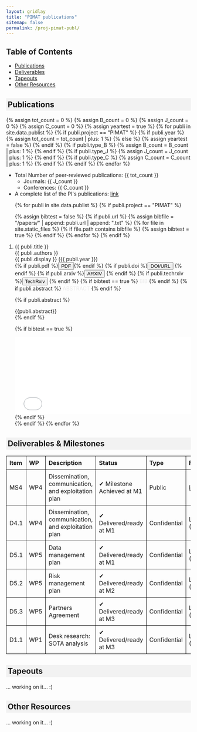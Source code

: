 ```yaml
---
layout: gridlay
title: "PIMAT publications"
sitemap: false
permalink: /proj-pimat-publ/
---
```


## Table of Contents
- [Publications](#publications)
- [Deliverables](#resources-deliverables)
- [Tapeouts](#tapeouts)
- [Other Resources](#resources)


<!-- ###################################################################### 
                              PUBLICATIONS
######################################################################   -->
<h2 style="background-color: #f2f2f2; padding: 0.2em;"> Publications </h2>
<a id="publications"></a>

{% assign tot_count = 0 %}
{% assign B_count = 0 %}
{% assign J_count = 0 %}
{% assign C_count = 0 %}
{% assign yeartest = true %}
{% for publi in site.data.publist %}
  {% if publi.project == "PIMAT" %} 
    {% if publi.year %}
      {% assign tot_count = tot_count | plus: 1 %}
    {% else %}
      {% assign yeartest = false %}
    {% endif %}
    {% if publi.type_B %}
      {% assign B_count = B_count | plus: 1 %}
    {% endif %}
    {% if publi.type_J %}
      {% assign J_count = J_count | plus: 1 %}
    {% endif %}
    {% if publi.type_C %}
      {% assign C_count = C_count | plus: 1 %}
    {% endif %}
  {% endif %}
{% endfor %}

* Total Number of peer-reviewed publications: {{ tot_count }}
  * Journals: {{ J_count }}
  * Conferences: {{ C_count }}
* A complete list of the PI's publications: <a href="{{ site.baseurl }}/publications/" target="_blank">link</a>

<ol>
{% for publi in site.data.publist %}
  {% if publi.project == "PIMAT" %}

  {% assign bibtest = false %}
  {% if publi.url %}
    {% assign bibfile = "/papers/" | append:  publi.url  | append: ".txt" %}
    {% for file in site.static_files %}
      {% if file.path contains bibfile %}
        {% assign bibtest = true %}
      {% endif %}
    {% endfor %}
  {% endif %}

  <li>
  {{ publi.title }}<br/>
  {{ publi.authors }}<br/> 
  {{ publi.display }} ({{ publi.year }})<br/>
  <div class="flex-item2">
    {% if publi.pdf %}<a href="{{ site.url }}{{ site.baseurl }}/papers/{{ publi.pdf }}.pdf" target="_blank"><button class="btn-pdf">PDF</button></a>{% endif %}
    {% if publi.doi %}<a href="http://dx.doi.org/{{ publi.doi }}" target="_blank"><button class="btn-doi">DOI/URL</button></a> {% endif %}
    {% if publi.arxiv %}<a href="https://arxiv.org/abs/{{ publi.arxiv }}" target="_blank"><button class="btn-arxiv">ARXIV</button></a> {% endif %}
    {% if publi.techrxiv %}<a href="http://dx.doi.org/{{ publi.techrxiv }}" target="_blank"><button class="btn-techrxiv">TechRxiv</button></a> {% endif %}
    {% if bibtest == true %} <a data-toggle="collapse" href="#{{publi.url}}2"  class="btn-bib" style="text-decoration:none; color:#ebebeb; hover:#ebebeb;" role="button" aria-expanded="false" aria-controls="{{publi.url}}2">BIB</a> {% endif %}
    {% if publi.abstract %} <a data-toggle="collapse" href="#{{publi.url}}"  class="btn-abstract" style="text-decoration:none; color:#ebebeb; hover:#ebebeb;" role="button" aria-expanded="false" aria-controls="{{publi.url}}">ABSTRACT</a> {% endif %}
  </div>

  {% if publi.abstract %}
  <div class="collapse" id="{{publi.url}}"><div class="well-abstract">
   {{publi.abstract}}
  </div></div>
  {% endif %}

  {% if bibtest == true %}
  <div class="collapse" id="{{publi.url}}2"><div class="well-bib">
   <iframe src='{{site.url}}{{site.baseurl}}/papers/{{publi.url}}.txt' scrolling='yes' width="100%" height="210" frameborder='0'></iframe>
  </div></div>
  {% endif %}
</li>
  {% endif %}
{% endfor %}
</ol>


<!-- ###################################################################### 
                                DELIVERABLES & MILESTONES
######################################################################   -->
<h2 style="background-color: #f2f2f2; padding: 0.2em;"> Deliverables & Milestones </h2>
<a id="resources-deliverables"></a>

<table style="width: 100%; border-collapse: collapse; text-align: left;">
    <tr>
        <th style="border: 1px solid black; padding: 8px;">Item</th>
        <th style="border: 1px solid black; padding: 8px;">WP</th>
        <th style="border: 1px solid black; padding: 8px;">Description</th>
        <th style="border: 1px solid black; padding: 8px;">Status</th>
        <th style="border: 1px solid black; padding: 8px;">Type</th>
        <th style="border: 1px solid black; padding: 8px;">File</th>
    </tr>
    <tr>
        <td style="border: 1px solid black; padding: 8px;">MS4</td>
        <td style="border: 1px solid black; padding: 8px;">WP4</td>
        <td style="border: 1px solid black; padding: 8px;">Dissemination, communication, and exploitation plan</td>
        <td style="border: 1px solid black; padding: 8px;">✔ Milestone Achieved at M1</td>
        <td style="border: 1px solid black; padding: 8px;">Public</td>
        <td style="border: 1px solid black; padding: 8px;"><a href="{{ site.baseurl }}/proj-pimat-ms4/" target="_blank">link</a></td>
    </tr> 
    <tr>
        <td style="border: 1px solid black; padding: 8px;">D4.1</td>
        <td style="border: 1px solid black; padding: 8px;">WP4</td>
        <td style="border: 1px solid black; padding: 8px;">Dissemination, communication, and exploitation plan</td>
        <td style="border: 1px solid black; padding: 8px;">✔ Delivered/ready at M1</td>
        <td style="border: 1px solid black; padding: 8px;">Confidential</td>
        <td style="border: 1px solid black; padding: 8px;">Limited (<a href="https://drive.google.com/file/d/1PHQISA59X2wwJcD--rMRuXrSYD0Uamf0/view?usp=sharing">Link</a>)</td>
    </tr>
    <tr>
        <td style="border: 1px solid black; padding: 8px;">D5.1</td>
        <td style="border: 1px solid black; padding: 8px;">WP5</td>
        <td style="border: 1px solid black; padding: 8px;">Data management plan</td>
        <td style="border: 1px solid black; padding: 8px;">✔ Delivered/ready at M1</td>
        <td style="border: 1px solid black; padding: 8px;">Confidential</td>
        <td style="border: 1px solid black; padding: 8px;">Limited (<a href="https://drive.google.com/file/d/1kgQ1Yxy9zssJDBChgj7J76uqAZc-2FMn/view?usp=sharing">Link</a>)</td>
    </tr>
    <tr>
        <td style="border: 1px solid black; padding: 8px;">D5.2</td>
        <td style="border: 1px solid black; padding: 8px;">WP5</td>
        <td style="border: 1px solid black; padding: 8px;">Risk management plan</td>
        <td style="border: 1px solid black; padding: 8px;">✔ Delivered/ready at M2</td>
        <td style="border: 1px solid black; padding: 8px;">Confidential</td>
        <td style="border: 1px solid black; padding: 8px;">Limited (<a href="https://drive.google.com/file/d/1zqNvQpjMph5CG9Jw6Ul4eBZfRK1dgg6h/view?usp=sharing">Link</a>)</td>
    </tr>
    <tr>
        <td style="border: 1px solid black; padding: 8px;">D5.3</td>
        <td style="border: 1px solid black; padding: 8px;">WP5</td>
        <td style="border: 1px solid black; padding: 8px;">Partners Agreement</td>
        <td style="border: 1px solid black; padding: 8px;">✔ Delivered/ready at M3</td>
        <td style="border: 1px solid black; padding: 8px;">Confidential</td>
        <td style="border: 1px solid black; padding: 8px;">Limited (<a href="https://drive.google.com/file/d/1wmhZjJ1IfAa91GOTFz_exIIwbvLn5kEE/view?usp=sharing">Link</a>)</td>
    </tr>
    <tr>
        <td style="border: 1px solid black; padding: 8px;">D1.1</td>
        <td style="border: 1px solid black; padding: 8px;">WP1</td>
        <td style="border: 1px solid black; padding: 8px;">Desk research: SOTA analysis</td>
        <td style="border: 1px solid black; padding: 8px;">✔ Delivered/ready at M3</td>
        <td style="border: 1px solid black; padding: 8px;">Confidential</td>
        <td style="border: 1px solid black; padding: 8px;">Limited (<a href="https://drive.google.com/file/d/1mSq_VaSi_2aKH_GyETjtYS14risdtLMv/view?usp=sharing">Link</a>)</td>
    </tr>
</table>




<!-- ###################################################################### 
                              TAPEOUTS
######################################################################   -->
<h2 style="background-color: #f2f2f2; padding: 0.2em;"> Tapeouts </h2>
<a id="tapeouts"></a>

... working on it... :)


<!-- ###################################################################### 
                              OTHER RESOURCES
######################################################################   -->
<h2 style="background-color: #f2f2f2; padding: 0.2em;"> Other Resources </h2>
<a id="resources"></a>

... working on it... :)
<!-- files datasets, public data -->